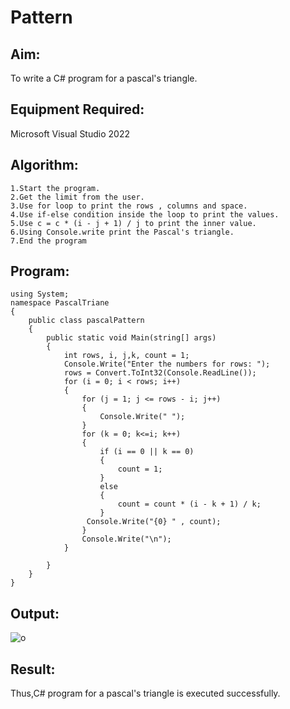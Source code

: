 # Pattern

## Aim:
To write a C# program for a pascal's triangle.
## Equipment Required:
Microsoft Visual Studio 2022
## Algorithm:
```
1.Start the program.
2.Get the limit from the user.
3.Use for loop to print the rows , columns and space.
4.Use if-else condition inside the loop to print the values.
5.Use c = c * (i - j + 1) / j to print the inner value.
6.Using Console.write print the Pascal's triangle.
7.End the program
```

## Program:
```
using System;
namespace PascalTriane
{
    public class pascalPattern
    {
        public static void Main(string[] args)
        {
            int rows, i, j,k, count = 1;
            Console.Write("Enter the numbers for rows: ");
            rows = Convert.ToInt32(Console.ReadLine());
            for (i = 0; i < rows; i++)
            {
                for (j = 1; j <= rows - i; j++)
                {
                    Console.Write(" ");
                }
                for (k = 0; k<=i; k++)
                {
                    if (i == 0 || k == 0)
                    {
                        count = 1;
                    }
                    else
                    {
                        count = count * (i - k + 1) / k;
                    }
                 Console.Write("{0} " , count);
                }
                Console.Write("\n");
            }
  
        }
    }
}
```

## Output:
![o](c#3.png)

## Result:
 Thus,C# program for a pascal's triangle is executed successfully.
